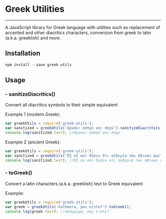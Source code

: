 # Greek Utilities
-----

A JavaScript library for Greek language with utilities such as replacement of accented and other diacritics characters, conversion from greek to latin (a.k.a. greeklish) and more.

Installation
----------
```javascript
npm install --save greek-utils
````

Usage
-----
### - sanitizeDiacritics()
Convert all diacritics symbols to their simple equivalent

Example 1 (modern Greek):
```javascript
var greekUtils = require('greek-utils');
var sanitized = greekUtils('Αρνάκι άσπρο και παχύ').sanitizeDiacritics();
console.log(sanitized.text); //Αρνακι ασπρο και παχυ
```
Example 2 (ancient Greek):
```javascript
var greekUtils = require('greek-utils');
var sanitized = greekUtils('Ἐξ οὗ καὶ δῆλον ὅτι οὐδεμία τῶν ἠθικῶν ἀρετῶν φύσει ἡμῖν ἐγγίνεται').sanitizeDiacritics();
console.log(sanitized.text); //Εξ ου και δηλον οτι ουδεμια των ηθικων αρετων φυσει ημιν εγγινεται
```

### - toGreek()
Convert a latin characters (a.k.a. greeklish) text to Greek equivalent

Example:
```javascript
var greekUtils = require('greek-utils');
var greek = greekUtils('kalhmera, pws eiste?').toGreek();
console.log(greek.text); //καλημερα, πως ειστε?
```
